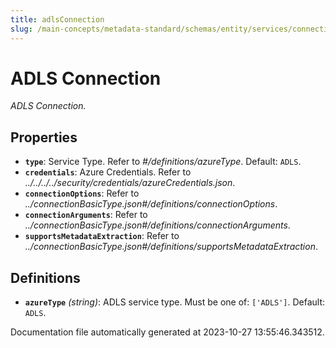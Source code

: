 ```yaml
---
title: adlsConnection
slug: /main-concepts/metadata-standard/schemas/entity/services/connections/storage/adlsconection
---
```


# ADLS Connection

*ADLS Connection.*

## Properties

- **`type`**: Service Type. Refer to *#/definitions/azureType*. Default: `ADLS`.
- **`credentials`**: Azure Credentials. Refer to *../../../../security/credentials/azureCredentials.json*.
- **`connectionOptions`**: Refer to *../connectionBasicType.json#/definitions/connectionOptions*.
- **`connectionArguments`**: Refer to *../connectionBasicType.json#/definitions/connectionArguments*.
- **`supportsMetadataExtraction`**: Refer to *../connectionBasicType.json#/definitions/supportsMetadataExtraction*.
## Definitions

- **`azureType`** *(string)*: ADLS service type. Must be one of: `['ADLS']`. Default: `ADLS`.


Documentation file automatically generated at 2023-10-27 13:55:46.343512.
